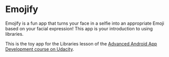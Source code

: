 # Emojify
Emojify is a fun app that turns your face in a selfie into an appropriate Emoji based on your facial expression! This app is your introduction to using libraries.

This is the toy app for the Libraries lesson of the [Advanced Android App Development course on Udacity](https://www.udacity.com/course/advanced-android-app-development--ud855).